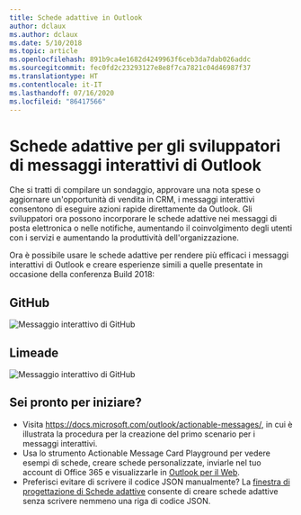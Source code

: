 ```yaml
---
title: Schede adattive in Outlook
author: dclaux
ms.author: dclaux
ms.date: 5/10/2018
ms.topic: article
ms.openlocfilehash: 891b9ca4e1682d4249963f6ceb3da7dab026addc
ms.sourcegitcommit: fec0fd2c23293127e8e8f7ca7821c04d46987f37
ms.translationtype: HT
ms.contentlocale: it-IT
ms.lasthandoff: 07/16/2020
ms.locfileid: "86417566"
---
```

# <a name="adaptive-cards-for-outlook-actionable-message-developers"></a>Schede adattive per gli sviluppatori di messaggi interattivi di Outlook

Che si tratti di compilare un sondaggio, approvare una nota spese o aggiornare un'opportunità di vendita in CRM, i messaggi interattivi consentono di eseguire azioni rapide direttamente da Outlook. Gli sviluppatori ora possono incorporare le schede adattive nei messaggi di posta elettronica o nelle notifiche, aumentando il coinvolgimento degli utenti con i servizi e aumentando la produttività dell'organizzazione.

Ora è possibile usare le schede adattive per rendere più efficaci i messaggi interattivi di Outlook e creare esperienze simili a quelle presentate in occasione della conferenza Build 2018:

## <a name="github"></a>GitHub
![Messaggio interattivo di GitHub](media/outlook/GitHub.png)

## <a name="limeade"></a>Limeade
![Messaggio interattivo di GitHub](media/outlook/Limeade.jpg)


## <a name="ready-to-start"></a>Sei pronto per iniziare?

- Visita https://docs.microsoft.com/outlook/actionable-messages/, in cui è illustrata la procedura per la creazione del primo scenario per i messaggi interattivi.
- Usa lo strumento Actionable Message Card Playground per vedere esempi di schede, creare schede personalizzate, inviarle nel tuo account di Office 365 e visualizzarle in [Outlook per il Web](https://outlook.office.com).
- Preferisci evitare di scrivere il codice JSON manualmente? La [finestra di progettazione di Schede adattive](https://adaptivecards.io/designer/) consente di creare schede adattive senza scrivere nemmeno una riga di codice JSON.
